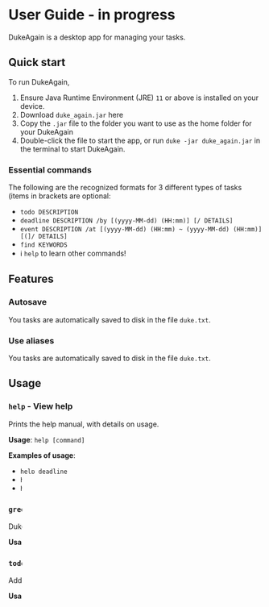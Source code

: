 # User Guide - in progress

DukeAgain is a desktop app for managing your tasks.

## Quick start
To run DukeAgain, 

1. Ensure Java Runtime Environment (JRE) `11` or above is installed on your device.
2. Download `duke_again.jar` here
3. Copy the `.jar` file to the folder you want to use as the home folder for your DukeAgain
4. Double-click the file to start the app, or run `duke -jar duke_again.jar` in the terminal to start DukeAgain.

### Essential commands

The following are the recognized formats for 3 different types of tasks (items in brackets are optional:

- `todo DESCRIPTION`
- `deadline DESCRIPTION /by [(yyyy-MM-dd) (HH:mm)] [/ DETAILS]`
- `event DESCRIPTION /at [(yyyy-MM-dd) (HH:mm) ~ (yyyy-MM-dd) (HH:mm)] [(]/ DETAILS]`
- `find KEYWORDS`
- ℹ️ `help` to learn other commands! 

## Features 

### Autosave

You tasks are automatically saved to disk in the file `duke.txt`.

### Use aliases

You tasks are automatically saved to disk in the file `duke.txt`.

## Usage

### `help` - View help

Prints the help manual, with details on usage.

**Usage**: `help [command]`

**Examples of usage**:

- `help deadline`
- `help d`
- `help`

### `greet` - Duke welcomes you

Duke welcomes you to use DukeAgain.

**Usage**: `greet`

### `todo` or `t` - Add todo

Adds an todo task with a *description*.

**Usage**: `todo DESCRIPTION`

**Examples of usage**:

- `todo clean the dishes`
- `todo Exercise 5.1`

**Example outcome**:

```
> todo clean the dishes

Got it. I've added this task:
[T][ ] clean the dishes
 Now you have 8 tasks in the list.
```

 Now you have 8 tasks in the list.

### `event` or `e` - Add event

Adds an event task with a *description*, optional start and end date and/or time, and optional extra descriptions.

Examples of usage:

- `event Camp /at 2021-09-18 16:00 ~ 2021-09-20 18:00`
- `event Festival Meeting /at 2021-09-18 16:00 ~ 18:00 / bring dongle`
- `event Short Meeting /at 2021-09-11 19:00 / bring dongle`
- `event minimal event /at 12:00`

Example outcome:

```
> event Festival Meeting /at 2021-09-18 16:00 ~ 18:00 / bring dongle

Got it. I've added this task:
[E][ ] Festival Meeting (at: 18 Sep 2021 16:00 to 18:00 -- bring dongle)
 Now you have 8 tasks in the list.
```

### `deadline` or `d` - Add deadline

Adds an deadline task with a *description*, optional start and end date and/or time, and optional extra descriptions.

Examples of usage:

- `deadline Assignment /by 2021-09-18 16:00 / check submission`
- `deadline Script /by 23:59 / email Jess`
- `event minimal deadline /by 12:00`

Example outcome:

```
> deadline Festival Meeting /at 2021-09-18 16:00 ~ 18:00 / bring dongle

Got it. I've added this task:
[E][ ] Festival Meeting (at: 18 Sep 2021 16:00 to 18:00 -- bring dongle)
 Now you have 8 tasks in the list.
```

